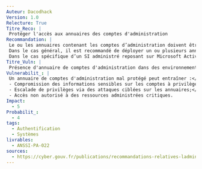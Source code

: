 ```yaml
---
Auteur: Dacodhack
Version: 1.0
Relecture: True
Titre_Reco: |
 Protéger l'accès aux annuaires des comptes d'administration
Recommandation: |
 Le ou les annuaires contenant les comptes d’administration doivent être protégés en confidentialité et en intégrité et ne pas être exposés sur des environnements de moindre confiance.</br>
 Dans le cas général, il est recommandé de déployer un ou plusieurs annuaires dédiés, au sein du SI d’administration, pour gérer les comptes d’administration et le contrôle d’accès aux ressources administrées.</br>
 Dans le cas spécifique d’un SI administré reposant sur Microsoft Active Directory, il est recommandé en premier lieu d’adopter un modèle de gestion des comptes à privilèges (ex.: modèle en trois *Tiers*) pour cet annuaire et de sécuriser sa configuration (cf. [les points de contrôle Active Directory](https://www.cert.ssi.gouv.fr/dur/CERTFR-2020-DUR-001/)).
Titre_Vuln: |
 Présence d'annuaire de comptes d'administration dans des environnements de moindre confiance
Vulnerabilit_: |
 Un annuaire de comptes d'administration mal protégé peut entraîner :</br>
 - Compromission des informations sensibles sur les comptes à privilèges;</br>
 - Escalade de privilèges via des attaques ciblées sur les annuaires;</br>
 - Accès non autorisé à des ressources administrées critiques.
Impact: 
  - 5
Probabilit_: 
  - 4
tags:
  - Authentification
  - Systèmes
livrables:
  - ANSSI-PA-022
sources:
  - https://cyber.gouv.fr/publications/recommandations-relatives-ladministration-securisee-des-si
---
```


